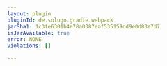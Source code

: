 ```yaml
---
layout: plugin
pluginId: de.solugo.gradle.webpack
jarSha1: 1c3fe6301b4e78a0387eaf535159dd9e0d83e7d7
isJarAvailable: true
error: NONE
violations: []

---
```

